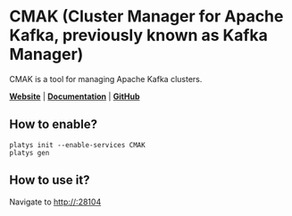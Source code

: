# CMAK (Cluster Manager for Apache Kafka, previously known as Kafka Manager)

CMAK is a tool for managing Apache Kafka clusters.

**[Website](https://github.com/yahoo/CMAK)** | **[Documentation](https://github.com/yahoo/CMAK)** | **[GitHub](https://github.com/yahoo/CMAK)**

## How to enable?

```
platys init --enable-services CMAK
platys gen
```

## How to use it?

Navigate to <http://:28104>
